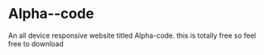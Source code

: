 # Alpha--code
An all device responsive website titled Alpha-code. this is totally free so feel free to download
